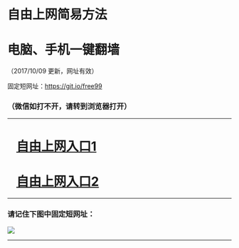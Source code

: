 ﻿# 自由上网简易方法

# 电脑、手机一键翻墙

（2017/10/09 更新，网址有效）

固定短网址：https://git.io/free99

### （微信如打不开，请转到浏览器打开）


***





# &nbsp;&nbsp; <a href="http://ft195882639.fwq-tz-1001.info/fwqtz01.html?t=100900124393 " target="_blank">自由上网入口1</a>
# &nbsp;&nbsp; <a href="http://ft2734124807.fwq-tz-1002.info/fwqtz02.html?t=10090014788 " target="_blank">自由上网入口2</a>
***

### 请记住下图中固定短网址：

<img src="https://s3-us-west-2.amazonaws.com/fwq-1001/yjfq-20170905okok.png" /> 


***

